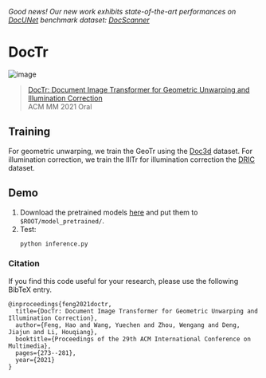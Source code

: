 *Good news! Our new work exhibits state-of-the-art performances on [DocUNet](https://www3.cs.stonybrook.edu/~cvl/docunet.html) benchmark dataset: [DocScanner](https://arxiv.org/pdf/2110.14968.pdf)*

# DocTr

![image](https://user-images.githubusercontent.com/50725551/136645513-da99ddb1-4fa4-49a8-8891-6c546b7f782c.png)

> [DocTr: Document Image Transformer for Geometric Unwarping and Illumination Correction](https://arxiv.org/pdf/2110.12942.pdf)  
> ACM MM 2021 Oral


## Training
For geometric unwarping, we train the GeoTr using the [Doc3d](https://github.com/fh2019ustc/doc3D-dataset) dataset.
For illumination correction, we train the IllTr for illumination correction the [DRIC](https://github.com/xiaoyu258/DocProj) dataset.


## Demo 
1. Download the pretrained models [here](https://drive.google.com/drive/folders/1eZRxnRVpf5iy3VJakJNTKWw5Zk9g-F_0?usp=sharing) and put them to `$ROOT/model_pretrained/`.
2. Test:
    ```
    python inference.py
    ```
    
### Citation

If you find this code useful for your research, please use the following BibTeX entry.

```
@inproceedings{feng2021doctr,
  title={DocTr: Document Image Transformer for Geometric Unwarping and Illumination Correction},
  author={Feng, Hao and Wang, Yuechen and Zhou, Wengang and Deng, Jiajun and Li, Houqiang},
  booktitle={Proceedings of the 29th ACM International Conference on Multimedia},
  pages={273--281},
  year={2021}
}
```
